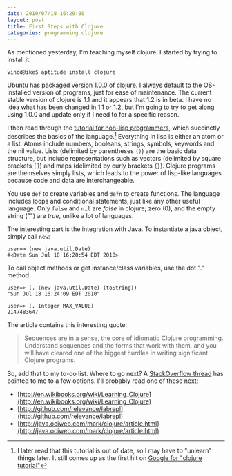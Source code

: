 ```yaml
---
date: 2010/07/18 16:29:00
layout: post
title: First Steps with Clojure
categories: programming clojure
---
```

As mentioned yesterday, I'm teaching myself clojure. I started by trying to
install it. 

    vinod@ike$ aptitude install clojure

Ubuntu has packaged version 1.0.0 of clojure. I always default to the
OS-installed version of programs, just for ease of maintenance. The current
stable version of clojure is 1.1 and it appears that 1.2 is in beta. I have
no idea what has been changed in 1.1 or 1.2, but I'm going to try to get
along using 1.0.0 and update only if I need to for a specific reason.

I then read through the
[tutorial for non-lisp programmers](http://www.moxleystratton.com/article/clojure/for-non-lisp-programmers),
which succinctly describes the basics of the language.[^1] Everything in
lisp is either an atom or a list. Atoms include numbers, booleans, strings,
symbols, keywords and the nil value. Lists (delimited by parentheses `()`)
are the basic data structure, but include representations such as vectors
(delimited by square brackets `[]`) and maps (delimited by curly brackets
`{}`). Clojure programs are themselves simply lists, which leads to the
power of lisp-like languages because code and data are interchangeable.

You use `def` to create variables and `defn` to create functions. The
language includes loops and conditional statements, just like any other
useful language. Only `false` and `nil` are *false* in clojure; zero (0),
and the empty string ("") are *true*, unlike a lot of languages. 

The interesting part is the integration with Java. To instantiate a java
object, simply call `new`:

    user=> (new java.util.Date)
    #<Date Sun Jul 18 16:20:54 EDT 2010>

To call object methods or get instance/class variables, use the dot "."
method.

    user=> (. (new java.util.Date) (toString))
    "Sun Jul 18 16:24:09 EDT 2010"

    user=> (. Integer MAX_VALUE)
    2147483647

The article contains this interesting quote:

> Sequences are in a sense, the core of idiomatic Clojure
> programming. Understand sequences and the forms that work with them, and
> you will have cleared one of the biggest hurdles in writing significant
> Clojure programs.

So, add that to my to-do list. Where to go next? A
[StackOverflow thread](http://stackoverflow.com/questions/599519/which-tutorial-on-clojure-is-best)
has pointed to me to a few options. I'll probably read one of these next:

 - [http://en.wikibooks.org/wiki/Learning_Clojure](http://en.wikibooks.org/wiki/Learning_Clojure)
 - [http://github.com/relevance/labrepl](http://github.com/relevance/labrepl)
 - [http://java.ociweb.com/mark/clojure/article.html](http://java.ociweb.com/mark/clojure/article.html)

[^1]: I later read that this tutorial is out of date, so I may have to "unlearn" things later. It still comes up as the first hit on [Google for "clojure tutorial"](http://www.google.com/search?q=clojure+tutorial)
